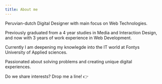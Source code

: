```yaml
---
title: About me
---
```

Peruvian-dutch Digital Designer with main focus on Web Technologies.

Previously graduated from a 4 year studies in Media and Interaction Design, and now with 3 years of work experience in Web Development.

Currently I am deepening my knowlegde into the IT world at Fontys University of Applied sciences.

Passionated about solving problems and creating unique digital experiences.

Do we share interests? Drop me a line! 👉